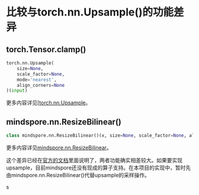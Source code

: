 # 比较与torch.nn.Upsample()的功能差异

## torch.Tensor.clamp()

~~~python
torch.nn.Upsample(
    size=None,
    scale_factor=None,
    mode='nearest',
    align_corners=None
)(input)
~~~

更多内容详见[[torch.nn.Upsample](https://pytorch.org/docs/1.5.0/nn.html#torch.nn.Upsample)。

## mindspore.nn.ResizeBilinear()

~~~python
class mindspore.nn.ResizeBilinear()(x, size=None, scale_factor=None, align_corners=False)
~~~

更多内容详见[mindspore.nn.ResizeBilinear](https://mindspore.cn/docs/zh-CN/r1.8/api_python/nn/mindspore.nn.ResizeBilinear.html#mindspore.nn.ResizeBilinear)。

这个差异已经在[官方的文档](https://mindspore.cn/docs/zh-CN/r1.8/note/api_mapping/pytorch_diff/ResizeBilinear.html)里面说明了，两者功能确实相差较大。如果要实现upsample，目前mindspore还没有现成的算子支持。在本项目的实现中，暂时先由mindspore.nn.ResizeBilinear()代替upsample的采样操作。

s